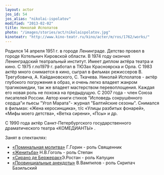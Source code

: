 ```yaml
---
layout: actor
jos_id: 54
jos_alias: "nikolai-ispolatov"
modified: "2013-02-02"
title: Николай Исполатов
photo: "/images/stories/act/nikolaispolatov.jpg"
kinoteatr: "http://www.kino-teatr.ru/kino/acter/m/ros/1762/works/"
---
```


Родился 14 апреля 1951 г. в городе Ленинграде. Детство провел в городе Котельнич Кировской области. В 1974 году окончил Ленинградский театральный институт. Имеет диплом актёра театра и кино. С 1975 г.по1979 г. работал в ТЮЗах Красноярска и Орла. С 1983 актёр много снимается в кино, сыграл в фильмах режиссеров В. Трегубовича, А. Кайдановского, С. Ткачева. Николай Исполатов - актёр глубокого погружения в образ, и очень легко владеет жанром трагикомедии, так же владеет мастерством перевоплощения. Каждая его новая роль не похожа на предыдущую. С 2007 года - член Союза писателей России. Автор книги стихов "Исповедь сокрушённого сердца"и пьесы "Угол Марата"- журнал "Балтийские сезоны". Снимался в фильмах: «Жена керосинщика», т/с «Улицы разбитых фонарей», «Мифы моего детства», «Ветка сирени», «Псы» и др.

С 1990 года актёр Санкт-Петербургского государственного драматического театра «КОМЕДИАНТЫ» .

Занят в спектаклях:

- [«Поминальная молитва»](97-pominalnaia-molitva.html) Г.Горин - роль Священник
- [«Женитьба»](69-genitba.html) Н.В.Гоголь - роль Степан
- [«Сирано де Бержерак»](60-sirano-de-bergerak.html)Э.Ростан - роль Капуцин
- [«Провинциальные анекдоты»](71-anekdoti.html) В.Вампилов - роль Скрипач Базильский